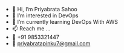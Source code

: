 - 👋 Hi, I’m Priyabrata Sahoo
- 👀 I’m interested in DevOps
- 🌱 I’m currently learning DevOps With AWS
- 📫 Reach me ...
- 📱 +91 9853321447
- 📧 priyabratapinku7@gmail.com

<!---
priyabrata-pinku/priyabrata-pinku is a ✨ special ✨ repository because its `README.md` (this file) appears on your GitHub profile.
You can click the Preview link to take a look at your changes.
--->
